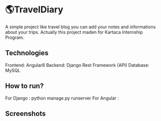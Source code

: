 # 🌎TravelDiary
A simple project like travel blog you can add your notes and informations about your trips.
Actually this project maden for Kartaca Internship Program.

## Technologies
Frontend: Angular8 
Backend: Django Rest Framework (API)
Database: MySQL

## How to run?

 For Django :
  python manage.py runserver
 For Angular :

## Screenshots


